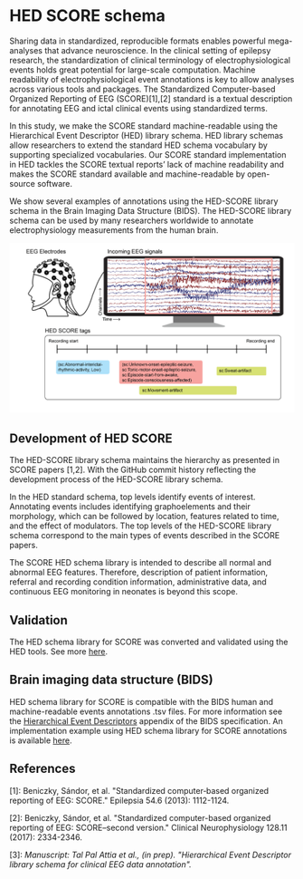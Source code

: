 # HED SCORE schema

Sharing data in standardized, reproducible formats enables powerful mega-analyses that advance neuroscience. In the clinical setting of epilepsy research, the standardization of clinical terminology of electrophysiological events holds great potential for large-scale computation. Machine readability of electrophysiological event annotations is key to allow analyses across various tools and packages. The Standardized Computer-based Organized Reporting of EEG (SCORE)[1],[2] standard is a textual description for annotating EEG and ictal clinical events using standardized terms.

In this study, we make the SCORE standard machine-readable using the Hierarchical Event Descriptor (HED) library schema. HED library schemas allow researchers to extend the standard HED schema vocabulary by supporting specialized vocabularies. Our SCORE standard implementation in HED tackles the SCORE textual reports’ lack of machine readability and makes the SCORE standard available and machine-readable by open-source software.

We show several examples of annotations using the HED-SCORE library schema in the Brain Imaging Data Structure (BIDS). The HED-SCORE library schema can be used by many researchers worldwide to annotate electrophysiology measurements from the human brain.

![](_static/Illustration_combined_eeg.png)

## Development of HED SCORE

The HED-SCORE library schema maintains the hierarchy as presented in SCORE papers [1,2]. With the GitHub commit history reflecting the development process of the HED-SCORE library schema.

In the HED standard schema, top levels identify events of interest. Annotating events includes identifying graphoelements and their morphology, which can be followed by location, features related to time, and the effect of modulators. The top levels of the HED-SCORE library schema correspond to the main types of events described in the SCORE papers.

The SCORE HED schema library is intended to describe all normal and abnormal EEG features. Therefore, description of patient information, referral and recording condition information, administrative data, and continuous EEG monitoring in neonates is beyond this scope.

## Validation
The HED schema library for SCORE was converted and validated using the HED tools. See more [here](https://hedtools.ucsd.edu/hed).

## Brain imaging data structure (BIDS)
HED schema library for SCORE is compatible with the BIDS human and machine-readable events annotations .tsv files. 
For more information see the [Hierarchical Event Descriptors](https://bids-specification.readthedocs.io/en/stable/99-appendices/03-hed.html#appendix-iii-hierarchical-event-descriptors) appendix of the BIDS specification.
An implementation example using HED schema library for SCORE annotations is available
[here](https://github.com/bids-standard/bids-examples).

## References

[1]: Beniczky, Sándor, et al. "Standardized computer‐based organized reporting of EEG: SCORE." Epilepsia 54.6 (2013): 1112-1124.

[2]: Beniczky, Sándor, et al. "Standardized computer-based organized reporting of EEG: SCORE–second version." Clinical Neurophysiology 128.11 (2017): 2334-2346.

[3]: *Manuscript: Tal Pal Attia et al., (in prep). "Hierarchical Event Descriptor library schema for clinical EEG data annotation".*